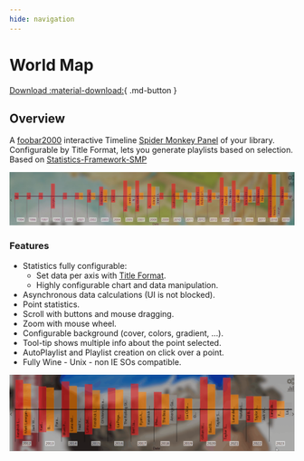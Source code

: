 ```yaml
---
hide: navigation
---
```


# World Map

[Download :material-download:](https://github.com/regorxxx/Timeline-SMP){ .md-button }

## Overview

A [foobar2000](https://www.foobar2000.org/) interactive Timeline 
[Spider Monkey Panel](https://theqwertiest.github.io/foo_spider_monkey_panel/) of your library. 
Configurable by Title Format, lets you generate playlists based on selection. Based on [Statistics-Framework-SMP](https://regorxxx.github.io/foobar2000-Framework-SMP.github.io/scripts/statistics-framework-smp/)

![Timeline UI](../images/tl_ui.jpg)

### Features
- Statistics fully configurable:
	- Set data per axis with [Title Format](https://wiki.hydrogenaud.io/index.php?title=Foobar2000:Title_Formatting_Reference).
	- Highly configurable chart and data manipulation.
- Asynchronous data calculations (UI is not blocked).
- Point statistics.
- Scroll with buttons and mouse dragging.
- Zoom with mouse wheel.
- Configurable background (cover, colors, gradient, ...).
- Tool-tip shows multiple info about the point selected.
- AutoPlaylist and Playlist creation on click over a point.
- Fully Wine - Unix - non IE SOs compatible.

![Timeline usage](../images/tl.gif)